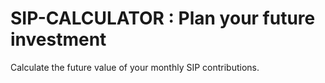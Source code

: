 # SIP-CALCULATOR : Plan your future investment

Calculate the future value of your monthly SIP contributions.
